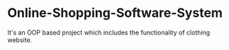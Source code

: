 # Online-Shopping-Software-System
It's an OOP based project which includes the functionality of clothing website.
